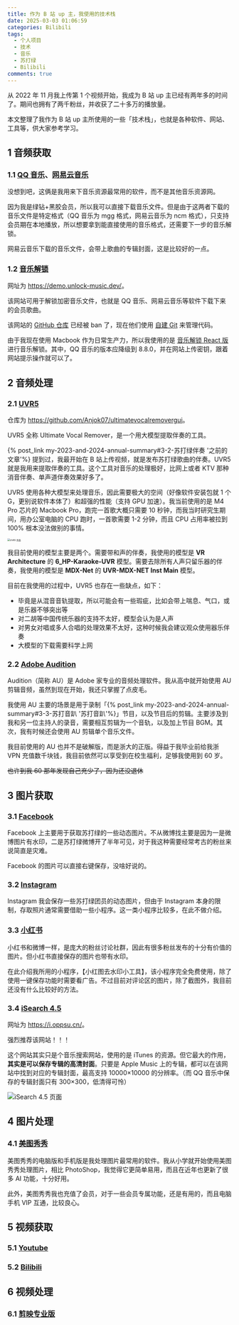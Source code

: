 ```yaml
---
title: 作为 B 站 up 主，我使用的技术栈
date: 2025-03-03 01:06:59
categories: Bilibili
tags:
  - 个人项目
  - 技术
  - 音乐
  - 苏打绿
  - Bilibili
comments: true
---
```


从 2022 年 11 月我上传第 1 个视频开始，我成为 B 站 up 主已经有两年多的时间了。期间也拥有了两千粉丝，并收获了二十多万的播放量。

本文整理了我作为 B 站 up 主所使用的一些「技术栈」，也就是各种软件、网站、工具等，供大家参考学习。

<!-- more -->

## 1 音频获取

### 1.1 [QQ 音乐](https://y.qq.com)、[网易云音乐](https://music.163.com/)

没想到吧，这俩是我用来下音乐资源最常用的软件，而不是其他音乐资源网。

因为我是绿钻+黑胶会员，所以我可以直接下载音乐文件。但是由于这两者下载的音乐文件是特定格式（QQ 音乐为 mgg 格式，网易云音乐为 ncm 格式），只支持会员期在本地播放，所以想要拿到能直接使用的音乐格式，还需要下一步的音乐解锁。

网易云音乐下载的音乐文件，会带上歌曲的专辑封面，这是比较好的一点。

### 1.2 [音乐解锁](https://demo.unlock-music.dev/)

网址为 <https://demo.unlock-music.dev/>。

该网站可用于解锁加密音乐文件，也就是 QQ 音乐、网易云音乐等软件下载下来的会员歌曲。

该网站的 [GitHub 仓库](https://github.com/unlock-music/unlock-music) 已经被 ban 了，现在他们使用 [自建 Git](https://git.unlock-music.dev/um) 来管理代码。

由于我现在使用 Macbook 作为日常生产力，所以我使用的是 [音乐解锁 React 版](https://um-react.netlify.app/) 进行音乐解锁。其中，QQ 音乐的版本应降级到 8.8.0，并在网站上传密钥，跟着网站提示操作就可以了。

## 2 音频处理

### 2.1 [UVR5](https://github.com/Anjok07/ultimatevocalremovergui)

仓库为 <https://github.com/Anjok07/ultimatevocalremovergui>。

UVR5 全称 Ultimate Vocal Remover，是一个用大模型提取伴奏的工具。

{% post_link my-2023-and-2024-annual-summary#3-2-苏打绿伴奏 '之前的文章'%} 提到过，我最开始在 B 站上传视频，就是发布苏打绿歌曲的伴奏。UVR5 就是我用来提取伴奏的工具。这个工具对音乐的处理极好，比网上或者 KTV 那种消音伴奏、单声道伴奏效果好多了。

UVR5 使用各种大模型来处理音乐，因此需要极大的空间（好像软件安装包就 1 个 G，更别说软件本体了）和超强的性能（支持 GPU 加速）。我当前使用的是 M4 Pro 芯片的 Macbook Pro，跑完一首歌大概只需要 10 秒钟，而我当时研究生期间，用办公室电脑的 CPU 跑时，一首歌需要 1-2 分钟，而且 CPU 占用率被拉到 100% 根本没法做别的事情。

<img src="https://cdn.jsdelivr.net/gh/kaluojushi/Corecabin-Picbed/img/20250303/20250303-UVR.png" alt="UVR5 页面" style="zoom:35%;" />

我目前使用的模型主要是两个。需要带和声的伴奏，我使用的模型是 **VR Architecture** 的 **6_HP-Karaoke-UVR** 模型。需要去除所有人声只留乐器的伴奏，我使用的模型是 **MDX-Net** 的 **UVR-MDX-NET Inst Main** 模型。

目前在我使用的过程中，UVR5 也存在一些缺点，如下：

- 毕竟是从混音音轨提取，所以可能会有一些瑕疵，比如会带上喘息、气口，或是乐器不够突出等
- 对二胡等中国传统乐器的支持不太好，模型会认为是人声
- 对男女对唱或多人合唱的处理效果不太好，这种时候我会建议观众使用器乐伴奏
- 大模型的下载需要科学上网

### 2.2 [Adobe Audition](https://www.adobe.com/products/audition.html)

Audition（简称 AU）是 Adobe 家专业的音频处理软件。我从高中就开始使用 AU 剪辑音频，虽然到现在开始，我还只掌握了点皮毛。

我使用 AU 主要的场景是用于录制「{% post_link my-2023-and-2024-annual-summary#3-3-苏打音趴 '苏打音趴'%}」节目，以及节目后的剪辑。主要涉及到我和另一位主持人的录音，需要相互剪辑为一个音轨，以及加上节目 BGM。其次，我有时候还会使用 AU 剪辑单个音乐文件。

我目前使用的 AU 也并不是破解版，而是浙大的正版。得益于我毕业前给我浙 VPN 充值数千块钱，我目前依然可以享受到在校生福利，足够我使用到 60 岁。

~~也许到我 60 那年发现自己充少了，因为还没退休~~

## 3 图片获取

### 3.1 [Facebook](https://www.facebook.com/)

Facebook 上主要用于获取苏打绿的一些动态图片。不从微博找主要是因为一是微博图片有水印，二是苏打绿微博开了半年可见，对于我这种需要经常考古的粉丝来说简直是灾难。

Facebook 的图片可以直接右键保存，没啥好说的。

### 3.2 [Instagram](https://www.instagram.com/)

Instagram 我会保存一些苏打绿团员的动态图片，但由于 Instagram 本身的限制，存取照片通常需要借助一些小程序。这一类小程序比较多，在此不做介绍。

### 3.3 [小红书](https://www.xiaohongshu.com/)

小红书和微博一样，是庞大的粉丝讨论社群，因此有很多粉丝发布的十分有价值的图片。但小红书直接保存的图片也带有水印。

在此介绍我所用的小程序，【小红图去水印小工具】，该小程序完全免费使用，除了使用一键保存功能时需要看广告。不过目前对评论区的图片，除了截图外，我目前还没有什么比较好的方法。

### 3.4 [iSearch 4.5](https://i.oppsu.cn/)

网址为 <https://i.oppsu.cn/>。

强烈推荐该网站！！！

这个网站其实只是个音乐搜索网站，使用的是 iTunes 的资源。但它最大的作用，**其实是可以保存专辑的高清封面**。只要是 Apple Music 上的专辑，都可以在该网站中找到对应的专辑封面，最高支持 10000×10000 的分辨率。（而 QQ 音乐中保存的专辑封面只有 300×300，低清得可怜）

![iSearch 4.5 页面](https://cdn.jsdelivr.net/gh/kaluojushi/Corecabin-Picbed/img/20250303/20250303-iSearch.png)

## 4 图片处理

### 4.1 [美图秀秀](https://www.meitu.com/)

美图秀秀的电脑版和手机版是我处理图片最常用的软件。我从小学就开始使用美图秀秀处理图片，相比 PhotoShop，我觉得它更简单易用，而且在近年也更新了很多 AI 功能，十分好用。

此外，美图秀秀我也充值了会员，对于一些会员专属功能，还是有用的，而且电脑手机 VIP 互通，比较良心。

## 5 视频获取

### 5.1 [Youtube](https://www.youtube.com/)

### 5.2 [Bilibili](https://www.bilibili.com/)

## 6 视频处理

### 6.1 [剪映专业版](https://www.capcut.cn/)